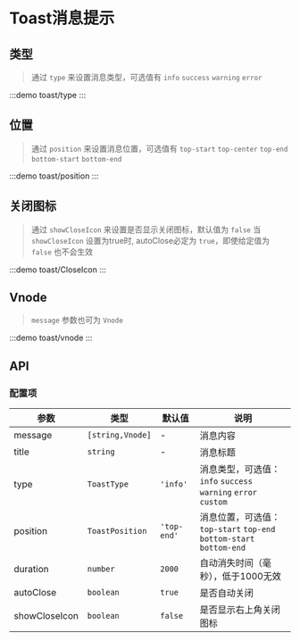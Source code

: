 # Toast消息提示

## 类型 
> 通过 `type` 来设置消息类型，可选值有 `info` `success` `warning` `error`

:::demo toast/type
:::

## 位置
> 通过 `position` 来设置消息位置，可选值有 `top-start` `top-center` `top-end` `bottom-start` `bottom-end`

:::demo toast/position
:::

## 关闭图标
> 通过 `showCloseIcon` 来设置是否显示关闭图标，默认值为 `false`
> 当 `showCloseIcon` 设置为true时, autoClose必定为 `true`，即使给定值为 `false` 也不会生效

:::demo toast/CloseIcon
:::

## Vnode
> `message` 参数也可为 `Vnode`

:::demo toast/vnode
:::

## API

### 配置项

| 参数          | 类型             | 默认值      | 说明                                                                |
| ------------- | ---------------- | ----------- | ------------------------------------------------------------------- |
| message       | `[string,Vnode]` | -           | 消息内容                                                            |
| title         | `string`         | -           | 消息标题                                                            |
| type          | `ToastType`      | `'info'`    | 消息类型，可选值：`info` `success` `warning` `error` `custom`       |
| position      | `ToastPosition`  | `'top-end'` | 消息位置，可选值：`top-start` `top-end` `bottom-start` `bottom-end` |
| duration      | `number`         | `2000`      | 自动消失时间（毫秒），低于1000无效                                  |
| autoClose     | `boolean`        | `true`      | 是否自动关闭                                                        |
| showCloseIcon | `boolean`        | `false`     | 是否显示右上角关闭图标                                              |